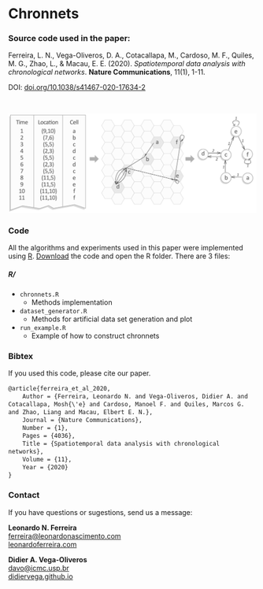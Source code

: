 # Chronnets 


### Source code used in the paper:

Ferreira, L. N., Vega-Oliveros, D. A., Cotacallapa, M., Cardoso, M. F., Quiles, M. G., Zhao, L., & Macau, E. E. (2020). _Spatiotemporal data analysis with chronological networks_. **Nature Communications**, 11(1), 1-11.

DOI: [doi.org/10.1038/s41467-020-17634-2](https://doi.org/10.1038/s41467-020-17634-2)

<!--[![Code DOI](https://zenodo.org/badge/224406243.svg)](https://zenodo.org/badge/latestdoi/224406243)-->

<br>

![Climate networks](figs/fig01.png)

### Code

All the algorithms and experiments used in this paper were implemented using [R](https://www.r-project.org/). [Download](https://github.com/lnferreira/chronnets/zipball/master) the code and open the R folder. There are 3 files:

##### R/
   * ```chronnets.R```
      - Methods implementation
   * ```dataset_generator.R```
      - Methods for artificial data set generation and plot
   * ```run_example.R```
      - Example of how to construct chronnets


### Bibtex

If you used this code, please cite our paper.

```
@article{ferreira_et_al_2020,
	Author = {Ferreira, Leonardo N. and Vega-Oliveros, Didier A. and Cotacallapa, Mosh{\'e} and Cardoso, Manoel F. and Quiles, Marcos G. and Zhao, Liang and Macau, Elbert E. N.},
	Journal = {Nature Communications},
	Number = {1},
	Pages = {4036},
	Title = {Spatiotemporal data analysis with chronological networks},
	Volume = {11},
	Year = {2020}
}
```

### Contact

If you have questions or sugestions, send us a message:

**Leonardo N. Ferreira**<br>
[ferreira@leonardonascimento.com](mailto:ferreira@leonardonascimento.com)<br>
[leonardoferreira.com](https://leonardoferreira.com)

**Didier A. Vega-Oliveros**<br>
[davo@icmc.usp.br](mailto:davo@icmc.usp.br)<br>
[didiervega.github.io](https://didiervega.github.io/)
